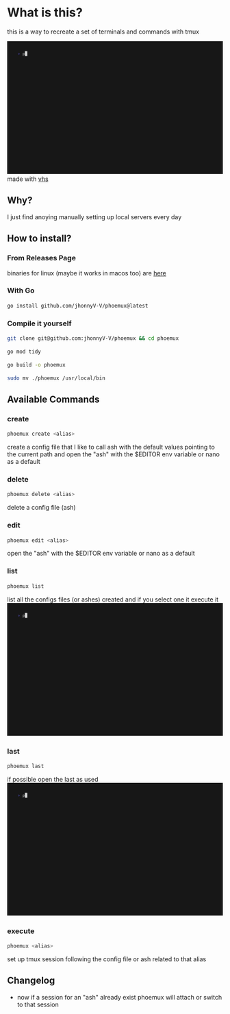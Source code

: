# What is this?

this is a way to recreate a set of terminals and commands with tmux 

![example](./demo.gif)
made with [vhs](https://github.com/charmbracelet/vhs/)

## Why?
I just find anoying manually setting up local servers every day

## How to install?

### From Releases Page
binaries for linux (maybe it works in macos too) are [here](https://github.com/jhonnyV-V/phoemux/releases)

### With Go
```bash
go install github.com/jhonnyV-V/phoemux@latest
```

### Compile it yourself

```bash
git clone git@github.com:jhonnyV-V/phoemux && cd phoemux
```
```bash
go mod tidy
```
```bash
go build -o phoemux
```
```bash
sudo mv ./phoemux /usr/local/bin
```

## Available Commands

### create
```bash
phoemux create <alias>
```
create a config file that I like to call ash with the default values pointing to the current path
and open the "ash" with the $EDITOR env variable or nano as a default

### delete
```bash
phoemux delete <alias>
```
delete a config file (ash)

### edit
```bash
phoemux edit <alias>
```
open the "ash" with the $EDITOR env variable or nano as a default

### list
```bash
phoemux list
```
list all the configs files (or ashes) created and if you select one it execute it
![usage](./list_demo.gif)

### last
```bash
phoemux last
```
if possible open the last as used
![example](./last_demo.gif)

### execute
```bash
phoemux <alias>
```
set up tmux session following the config file or ash related to that alias

## Changelog

- now if a session for an "ash" already exist phoemux will attach or switch to that session
